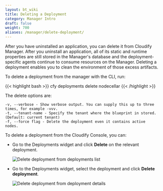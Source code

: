 ```yaml
---
layout: bt_wiki
title: Deleting a Deployment
category: Manager Intro
draft: false
weight: 700
aliases: /manager/delete-deployment/
---
```


After you have uninstalled an application, you can delete it from Cloudify Manager. After you uninstall an application, all of its static and runtime properties are still stored in the Manager's database and the deployment-specific agents continue to consume resources on the Manager. Deleting a deployment enables you to clean the environment of those excess artifacts.

To delete a deployment from the manager with the CLI, run:

{{< highlight bash >}}
cfy deployments delete nodecellar
{{< /highlight >}}

The delete options are:

    -v, --verbose - Show verbose output. You can supply this up to three times, for example -vvv.
    -t, --tenant-name - Specify the tenant where the blueprint in stored. (Default: current tenant)
    -f, --force flag - Delete the deployment even it contains active nodes.

To delete a deployment from the Cloudify Console, you can:

* Go to the Deployments widget and click **Delete** on the relevant deployment.

    ![Delete deployment from deployments list]( /images/manager/delete_deployment1.png )

* Go to the Deployments widget, select the deployment and click **Delete deployment**.

    ![Delete deployment from deployment details]( /images/manager/delete_deployment2.png )
